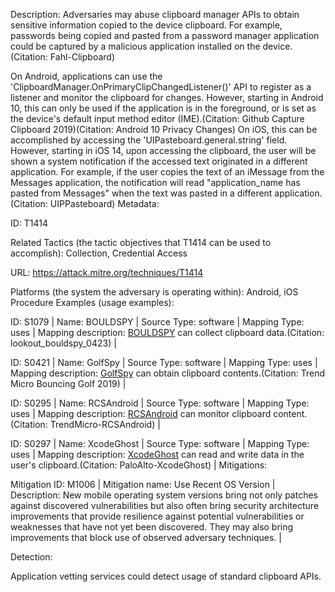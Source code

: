 Description: Adversaries may abuse clipboard manager APIs to obtain sensitive information copied to the device clipboard. For example, passwords being copied and pasted from a password manager application could be captured by a malicious application installed on the device.(Citation: Fahl-Clipboard)

On Android, applications can use the 'ClipboardManager.OnPrimaryClipChangedListener()' API to register as a listener and monitor the clipboard for changes. However, starting in Android 10, this can only be used if the application is in the foreground, or is set as the device's default input method editor (IME).(Citation: Github Capture Clipboard 2019)(Citation: Android 10 Privacy Changes) On iOS, this can be accomplished by accessing the 'UIPasteboard.general.string' field. However, starting in iOS 14, upon accessing the clipboard, the user will be shown a system notification if the accessed text originated in a different application. For example, if the user copies the text of an iMessage from the Messages application, the notification will read "application_name has pasted from Messages" when the text was pasted in a different application.(Citation: UIPPasteboard) Metadata:

ID: T1414

Related Tactics (the tactic objectives that T1414 can be used to accomplish): Collection, Credential Access

URL: https://attack.mitre.org/techniques/T1414

Platforms (the system the adversary is operating within): Android, iOS Procedure Examples (usage examples):

ID: S1079 | Name: BOULDSPY | Source Type: software | Mapping Type: uses | Mapping description: [BOULDSPY](https://attack.mitre.org/software/S1079) can collect clipboard data.(Citation: lookout_bouldspy_0423) |

ID: S0421 | Name: GolfSpy | Source Type: software | Mapping Type: uses | Mapping description: [GolfSpy](https://attack.mitre.org/software/S0421) can obtain clipboard contents.(Citation: Trend Micro Bouncing Golf 2019) |

ID: S0295 | Name: RCSAndroid | Source Type: software | Mapping Type: uses | Mapping description: [RCSAndroid](https://attack.mitre.org/software/S0295) can monitor clipboard content.(Citation: TrendMicro-RCSAndroid) |

ID: S0297 | Name: XcodeGhost | Source Type: software | Mapping Type: uses | Mapping description: [XcodeGhost](https://attack.mitre.org/software/S0297) can read and write data in the user's clipboard.(Citation: PaloAlto-XcodeGhost) | Mitigations:

Mitigation ID: M1006 | Mitigation name: Use Recent OS Version | Description: New mobile operating system versions bring not only patches against discovered vulnerabilities but also often bring security architecture improvements that provide resilience against potential vulnerabilities or weaknesses that have not yet been discovered. They may also bring improvements that block use of observed adversary techniques. |

Detection:

Application vetting services could detect usage of standard clipboard APIs.